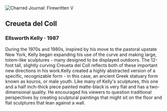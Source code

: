 <div class="artwork-of-the-day">
  <div class="container">
    <div class="img-wrapper">
      <img
        src="https://uploads7.wikiart.org/images/ellsworth-kelly/creueta-del-coll-1987.jpg"
        alt="Charred Journal: Firewritten V" />
    </div>
    <div class="artwork-detail">
      <div class="artwork-origin"> 
        <h2 class="artwork-name">Creueta del Coll</h2>
        <h3 class="artist">
          Ellsworth Kelly
                    ·  1987
        </h3>
      </div>
      <p class="description">
        <span class="artwork-description-text ng-binding" ng-bind-html="viewModel.ArtworkOfTheDay.Description | unsafe">During the 1970s and 1980s, inspired by his move to the pastoral upstate New York, Kelly began expanding his use of the curve and making large, totem-like sculptures - many designed to be displayed outdoors. The 12-foot tall, slightly curving Creueta del Coll reflects both of these important new directions in his work.Kelly created a highly abstracted version of a specific, recognizable form - in this case, an ancient Greek statuary form known as kouros, or male youth. Like many of Kelly's sculptures, this one and a half inch-thick piece painted matte-black is very flat and has a two-dimensional quality. He encouraged his viewers to question traditional perspectives by creating sculptural paintings that might sit on the floor and flat sculptures that lean against a wall.</span>
                        <div class="text-shadow-container" ng-show="showShadow" style=""></div>
      </p>
    </div>
  </div>

</div>
